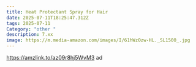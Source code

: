 ```yaml
---
title: Heat Protectant Spray for Hair
date: 2025-07-11T18:25:47.312Z
tags: 2025-07-11
Category: "other "
description: 7.xx
image: https://m.media-amazon.com/images/I/61hWzOzw-HL._SL1500_.jpg
---
```

https://amzlink.to/az09r8hj5WvM3 ad
